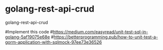 # golang-rest-api-crud
golang-rest-api-crud

#Implement this code
#https://medium.com/easyread/unit-test-sql-in-golang-5af19075e68e
#https://betterprogramming.pub/how-to-unit-test-a-gorm-application-with-sqlmock-97ee73e36526
